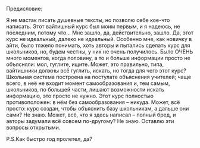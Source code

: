 Предисловие:

Я не мастак писать душевные тексты, но позволю себе кое-что написать. Этот вайтишный курс был моим первым, и я надеюсь, не последним, потому что... Мне зашло, да, действительно, зашло. 
Да, этот курс не идеальный, далеко не идеальный. Особенно мне, как новичку в айти, было тяжело понимать, хоть авторы и пытались сделать курс для школьников, но, будем честны, у них не очень получилось. 
Было ОЧЕНЬ много моментов, когда половину, а то и больше информации просто не объясняли: мол, гуглите, ищите. Может, это правильно, типа, вайтишники должны всё гуглить, искать, но тогда для чего этот курс?
Школьная система построена на постулате объяснения учителей; чаще всего, в неё не входит момент самообразования и, тем самым, школьников, по большей части, лишают возможности искать информацию, это просто не нужно.
Этот курс полностью противоположен: в нём без самообразования – никуда.
Может, всё просто: курс создан, чтобы объяснить базу школьникам, а дальше они сами? Не знаю. Может, всё, что я здесь написал – полный бред, и авторы задумали всё совсем по-другому? Не знаю. Оставлю эти вопросы открытыми.

P.S.Как быстро год пролетел, да?

